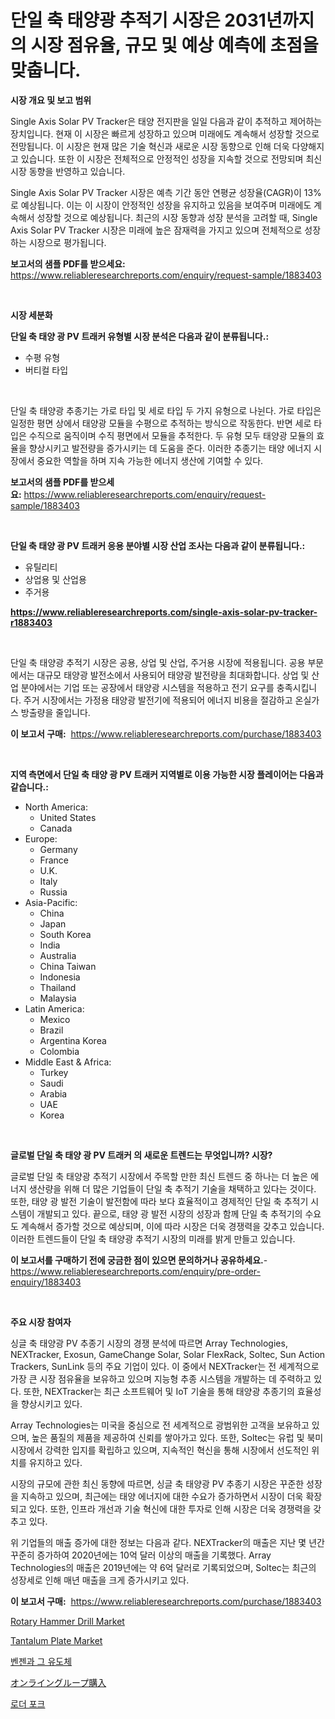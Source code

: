 <p><h1>단일 축 태양광 추적기 시장은 2031년까지의 시장 점유율, 규모 및 예상 예측에 초점을 맞춥니다.</h1></p><p><strong>시장 개요 및 보고 범위</strong></p>
<p><p>Single Axis Solar PV Tracker은 태양 전지판을 일일 다음과 같이 추적하고 제어하는 장치입니다. 현재 이 시장은 빠르게 성장하고 있으며 미래에도 계속해서 성장할 것으로 전망됩니다. 이 시장은 현재 많은 기술 혁신과 새로운 시장 동향으로 인해 더욱 다양해지고 있습니다. 또한 이 시장은 전체적으로 안정적인 성장을 지속할 것으로 전망되며 최신 시장 동향을 반영하고 있습니다.</p><p>Single Axis Solar PV Tracker 시장은 예측 기간 동안 연평균 성장율(CAGR)이 13%로 예상됩니다. 이는 이 시장이 안정적인 성장을 유지하고 있음을 보여주며 미래에도 계속해서 성장할 것으로 예상됩니다. 최근의 시장 동향과 성장 분석을 고려할 때, Single Axis Solar PV Tracker 시장은 미래에 높은 잠재력을 가지고 있으며 전체적으로 성장하는 시장으로 평가됩니다.</p></p>
<p><strong>보고서의 샘플 PDF를 받으세요:</strong> <a href="https://www.reliableresearchreports.com/enquiry/request-sample/1883403">https://www.reliableresearchreports.com/enquiry/request-sample/1883403</a></p>
<p>&nbsp;</p>
<p><strong>시장 세분화</strong></p>
<p><strong>단일 축 태양 광 PV 트래커 유형별 시장 분석은 다음과 같이 분류됩니다.:</strong></p>
<p><ul><li>수평 유형</li><li>버티컬 타입</li></ul></p>
<p>&nbsp;</p>
<p><p>단일 축 태양광 추종기는 가로 타입 및 세로 타입 두 가지 유형으로 나뉜다. 가로 타입은 일정한 평면 상에서 태양광 모듈을 수평으로 추적하는 방식으로 작동한다. 반면 세로 타입은 수직으로 움직이며 수직 평면에서 모듈을 추적한다. 두 유형 모두 태양광 모듈의 효율을 향상시키고 발전량을 증가시키는 데 도움을 준다. 이러한 추종기는 태양 에너지 시장에서 중요한 역할을 하며 지속 가능한 에너지 생산에 기여할 수 있다.</p></p>
<p><strong>보고서의 샘플 PDF를 받으세요:</strong>&nbsp;<a href="https://www.reliableresearchreports.com/enquiry/request-sample/1883403">https://www.reliableresearchreports.com/enquiry/request-sample/1883403</a></p>
<p>&nbsp;</p>
<p><strong> 단일 축 태양 광 PV 트래커 응용 분야별 시장 산업 조사는 다음과 같이 분류됩니다.:</strong></p>
<p><ul><li>유틸리티</li><li>상업용 및 산업용</li><li>주거용</li></ul></p>
<p><strong><a href="https://www.reliableresearchreports.com/single-axis-solar-pv-tracker-r1883403">https://www.reliableresearchreports.com/single-axis-solar-pv-tracker-r1883403</a></strong></p>
<p>&nbsp;</p>
<p><p>단일 축 태양광 추적기 시장은 공용, 상업 및 산업, 주거용 시장에 적용됩니다. 공용 부문에서는 대규모 태양광 발전소에서 사용되어 태양광 발전량을 최대화합니다. 상업 및 산업 분야에서는 기업 또는 공장에서 태양광 시스템을 적용하고 전기 요구를 충족시킵니다. 주거 시장에서는 가정용 태양광 발전기에 적용되어 에너지 비용을 절감하고 온실가스 방출량을 줄입니다.</p></p>
<p><strong>이 보고서 구매:</strong>&nbsp; <a href="https://www.reliableresearchreports.com/purchase/1883403">https://www.reliableresearchreports.com/purchase/1883403</a></p>
<p>&nbsp;</p>
<p><strong>지역 측면에서 단일 축 태양 광 PV 트래커 지역별로 이용 가능한 시장 플레이어는 다음과 같습니다.:</strong></p>
<p><ul>
    <li>
        North America:
        <ul>
            <li>United States</li>
            <li>Canada</li>
        </ul>
    </li>
    <li>
        Europe:
        <ul>
            <li>Germany</li>
            <li>France</li>
            <li>U.K.</li>
            <li>Italy</li>
            <li>Russia</li>
        </ul>
    </li>
    <li>
        Asia-Pacific:
        <ul>
            <li>China</li>
            <li>Japan</li>
            <li>South Korea</li>
            <li>India</li>
            <li>Australia</li>
            <li>China Taiwan</li>
            <li>Indonesia</li>
            <li>Thailand</li>
            <li>Malaysia</li>
        </ul>
    </li>
    <li>
        Latin America:
        <ul>
            <li>Mexico</li>
            <li>Brazil</li>
            <li>Argentina Korea</li>
            <li>Colombia</li>
        </ul>
    </li>
    <li>
        Middle East & Africa:
        <ul>
            <li>Turkey</li>
            <li>Saudi</li>
            <li>Arabia</li>
            <li>UAE</li>
            <li>Korea</li>
        </ul>
    </li>
    </ul></p>
<p>&nbsp;</p>
<p><strong>글로벌 단일 축 태양 광 PV 트래커 의 새로운 트렌드는 무엇입니까? 시장?</strong></p>
<p><p>글로벌 단일 축 태양광 추적기 시장에서 주목할 만한 최신 트렌드 중 하나는 더 높은 에너지 생산량을 위해 더 많은 기업들이 단일 축 추적기 기술을 채택하고 있다는 것이다. 또한, 태양 광 발전 기술이 발전함에 따라 보다 효율적이고 경제적인 단일 축 추적기 시스템이 개발되고 있다. 끝으로, 태양 광 발전 시장의 성장과 함께 단일 축 추적기의 수요도 계속해서 증가할 것으로 예상되며, 이에 따라 시장은 더욱 경쟁력을 갖추고 있습니다. 이러한 트렌드들이 단일 축 태양광 추적기 시장의 미래를 밝게 만들고 있습니다.</p></p>
<p><strong>이 보고서를 구매하기 전에 궁금한 점이 있으면 문의하거나 공유하세요.</strong>- <a href="https://www.reliableresearchreports.com/enquiry/pre-order-enquiry/1883403">https://www.reliableresearchreports.com/enquiry/pre-order-enquiry/1883403</a></p>
<p>&nbsp;</p>
<p><strong>주요 시장 참여자</strong></p>
<p><p>싱글 축 태양광 PV 추종기 시장의 경쟁 분석에 따르면 Array Technologies, NEXTracker, Exosun, GameChange Solar, Solar FlexRack, Soltec, Sun Action Trackers, SunLink 등의 주요 기업이 있다. 이 중에서 NEXTracker는 전 세계적으로 가장 큰 시장 점유율을 보유하고 있으며 지능형 추종 시스템을 개발하는 데 주력하고 있다. 또한, NEXTracker는 최근 소프트웨어 및 IoT 기술을 통해 태양광 추종기의 효율성을 향상시키고 있다.</p><p>Array Technologies는 미국을 중심으로 전 세계적으로 광범위한 고객을 보유하고 있으며, 높은 품질의 제품을 제공하여 신뢰를 쌓아가고 있다. 또한, Soltec는 유럽 및 북미 시장에서 강력한 입지를 확립하고 있으며, 지속적인 혁신을 통해 시장에서 선도적인 위치를 유지하고 있다.</p><p>시장의 규모에 관한 최신 동향에 따르면, 싱글 축 태양광 PV 추종기 시장은 꾸준한 성장을 지속하고 있으며, 최근에는 태양 에너지에 대한 수요가 증가하면서 시장이 더욱 확장되고 있다. 또한, 인프라 개선과 기술 혁신에 대한 투자로 인해 시장은 더욱 경쟁력을 갖추고 있다.</p><p>위 기업들의 매출 증가에 대한 정보는 다음과 같다. NEXTracker의 매출은 지난 몇 년간 꾸준히 증가하여 2020년에는 10억 달러 이상의 매출을 기록했다. Array Technologies의 매출은 2019년에는 약 6억 달러로 기록되었으며, Soltec는 최근의 성장세로 인해 매년 매출을 크게 증가시키고 있다.</p></p>
<p><strong>이 보고서 구매:</strong>&nbsp;&nbsp;<a href="https://www.reliableresearchreports.com/purchase/1883403">https://www.reliableresearchreports.com/purchase/1883403</a></p>
<p><p><a href="https://github.com/mahnoor2003/Market-Research-Report-List-3/blob/main/rotary-hammer-drill-market.md">Rotary Hammer Drill Market</a></p><p><a href="https://issuu.com/reportprime-2/docs/tantalum-plate-market-size-2030.pptx">Tantalum Plate Market</a></p><p><a href="https://github.com/CliftonFisher9067/Market-Research-Report-List-1/blob/main/512750519411.md">벤젠과 그 유도체</a></p><p><a href="https://github.com/mcbeesbxa270/Market-Research-Report-List-1/blob/main/879750720907.md">オンライングループ購入</a></p><p><a href="https://github.com/vskv4779xr1/Market-Research-Report-List-1/blob/main/920356619410.md">로더 포크</a></p></p>